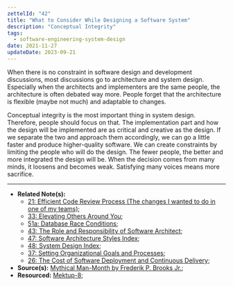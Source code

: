 ```yaml
---
zettelId: "42"
title: "What to Consider While Designing a Software System"
description: "Conceptual Integrity"
tags:
  - software-engineering-system-design
date: 2021-11-27
updateDate: 2023-09-21
---
```


When there is no constraint in software design and development discussions, most discussions go to architecture and system design. Especially when the architects and implementers are the same people, the architecture is often debated way more. People forget that the architecture is flexible (maybe not much) and adaptable to changes.

Conceptual integrity is the most important thing in system design. Therefore, people should focus on that. The implementation part and how the design will be implemented are as critical and creative as the design. If we separate the two and approach them accordingly, we can go a little faster and produce higher-quality software. We can create constraints by limiting the people who will do the design. The fewer people, the better and more integrated the design will be. When the decision comes from many minds, it loosens and becomes weak. Satisfying many voices means more sacrifice.

---

- **Related Note(s):**
  - [21: Efficient Code Review Process (The changes I wanted to do in one of my teams)](/notes/21/);
  - [33: Elevating Others Around You](/notes/33/);
  - [51a: Database Race Conditions](/notes/51a/);
  - [43: The Role and Responsibility of Software Architect](/notes/43/);
  - [47: Software Architecture Styles Index](/notes/47/);
  - [48: System Design Index](/notes/48/);
  - [37: Setting Organizational Goals and Processes](/notes/37/);
  - [26: The Cost of Software Deployment and Continuous Delivery](/notes/26/);
- **Source(s):** [Mythical Man-Month by Frederik P. Brooks Jr.](https://web.eecs.umich.edu/~weimerw/2018-481/readings/mythical-man-month.pdf);
- **Resourced:** [Mektup-8](/newsletter/mektup-8/);
